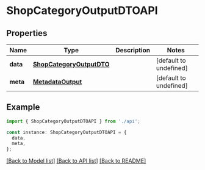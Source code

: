 # ShopCategoryOutputDTOAPI

## Properties

| Name     | Type                                                  | Description | Notes                  |
| -------- | ----------------------------------------------------- | ----------- | ---------------------- |
| **data** | [**ShopCategoryOutputDTO**](ShopCategoryOutputDTO.md) |             | [default to undefined] |
| **meta** | [**MetadataOutput**](MetadataOutput.md)               |             | [default to undefined] |

## Example

```typescript
import { ShopCategoryOutputDTOAPI } from './api';

const instance: ShopCategoryOutputDTOAPI = {
  data,
  meta,
};
```

[[Back to Model list]](../README.md#documentation-for-models) [[Back to API list]](../README.md#documentation-for-api-endpoints) [[Back to README]](../README.md)
